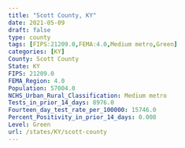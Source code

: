 ```yaml
---
title: "Scott County, KY"
date: 2021-05-09
draft: false
type: county
tags: [FIPS:21209.0,FEMA:4.0,Medium metro,Green]
categories: [KY]
County: Scott County
State: KY
FIPS: 21209.0
FEMA_Region: 4.0
Population: 57004.0
NCHS_Urban_Rural_Classification: Medium metro
Tests_in_prior_14_days: 8976.0
Fourteen_day_test_rate_per_100000: 15746.0
Percent_Positivity_in_prior_14_days: 0.008
Level: Green
url: /states/KY/scott-county
---
```



